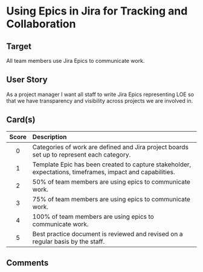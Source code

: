 # Using Epics in Jira for Tracking and Collaboration

## Target

All team members use Jira Epics to communicate work.

## User Story

As a project manager I want all staff to write Jira Epics representing LOE so that we have transparency and visibility across projects we are involved in.

## Card(s)

| Score         | Description |
| :-------------: | :------------- |
| 0 | Categories of work are defined and Jira project boards set up to represent each category. |
| 1 | Template Epic has been created to capture stakeholder, expectations, timeframes, impact and capabilities. |
| 2 | 50% of team members are using epics to communicate work. |
| 3 | 75% of team members are using epics to communicate work. |
| 4 | 100% of team members are using epics to communicate work. |
| 5 | Best practice document is reviewed and revised on a regular basis by the staff. |


## Comments

